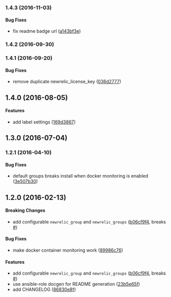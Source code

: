 <a name="1.4.3"></a>
### 1.4.3 (2016-11-03)


#### Bug Fixes

*   fix readme badge url ([a143bf3e](https://github.com/weareinteractive/ansible-newrelic/commit/a143bf3ee48ee07fa3657186763d857d00083b56))



<a name="1.4.2"></a>
### 1.4.2 (2016-09-30)




<a name="1.4.1"></a>
### 1.4.1 (2016-09-20)


#### Bug Fixes

*   remove duplicate newrelic_license_key ([036d2777](https://github.com/weareinteractive/ansible-newrelic/commit/036d27779b7db47b9fb06b9a983d759d2ad196bf))



<a name="1.4.0"></a>
## 1.4.0 (2016-08-05)


#### Features

*   add label settings ([169d3867](https://github.com/weareinteractive/ansible-newrelic/commit/169d386710aba0d7d1397cb68ef7f8426d1fac80))



<a name="1.3.0"></a>
## 1.3.0 (2016-07-04)




<a name="1.2.1"></a>
### 1.2.1 (2016-04-10)


#### Bug Fixes

*   default groups breaks install when docker monitoring is enabled ([3e507b30](https://github.com/weareinteractive/ansible-newrelic/commit/3e507b3080fa8040a3659577f1bdc25c3d97508a))



<a name="1.2.0"></a>
## 1.2.0 (2016-02-13)


#### Breaking Changes

*   add configurable `newrelic_group` and `newrelic_groups` ([b06cf9f4](https://github.com/weareinteractive/ansible-newrelic/commit/b06cf9f4bbaeb6edd3bae8b600d351a27dbd28d5), breaks [#](https://github.com/weareinteractive/ansible-newrelic/issues/))

#### Bug Fixes

*   make docker container monitoring work ([89986c76](https://github.com/weareinteractive/ansible-newrelic/commit/89986c7649e3bc3d9f08d1d2027596b9e089b6c5))

#### Features

*   add configurable `newrelic_group` and `newrelic_groups` ([b06cf9f4](https://github.com/weareinteractive/ansible-newrelic/commit/b06cf9f4bbaeb6edd3bae8b600d351a27dbd28d5), breaks [#](https://github.com/weareinteractive/ansible-newrelic/issues/))
*   use ansible-role docgen for README generation ([23b5e65f](https://github.com/weareinteractive/ansible-newrelic/commit/23b5e65fb9fe82851ec450f99d80b7db42663e58))
*   add CHANGELOG ([86830e8f](https://github.com/weareinteractive/ansible-newrelic/commit/86830e8f5d84195c2b3c11a8d3b1235a74cb136f))



